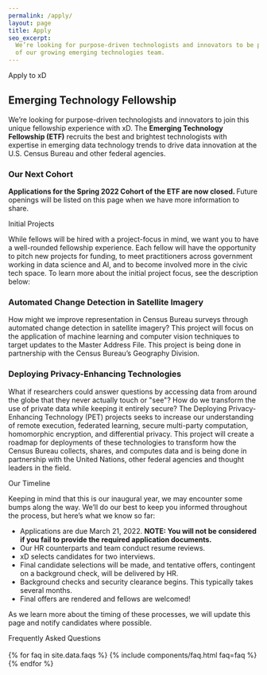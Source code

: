 ```yaml
---
permalink: /apply/
layout: page
title: Apply
seo_excerpt:
  We’re looking for purpose-driven technologists and innovators to be part
  of our growing emerging technologies team.
---
```


<section class="apply-overview">
    <div class="grid-container">
        <div class="section-breadcrumb">Apply to xD</div>
        <h1>Emerging Technology Fellowship</h1>
        <p>
          We’re looking for purpose-driven technologists and innovators to 
          join this unique fellowship experience with xD. The <b>Emerging 
          Technology Fellowship (ETF)</b> recruits the best and brightest
          technologists with expertise in emerging data technology trends to 
          drive data innovation at the U.S. Census Bureau and other federal agencies.
        </p>
        <div class="grid-row">
            <div class="grid-col-12">
                <h3>Our Next Cohort</h3>
                <p>
                    <strong>
                        Applications for the Spring 2022 Cohort of the ETF are
                        now closed.
                    </strong>
                    Future openings will be listed on this page when we have
                    more information to share.
                </p>
            </div>
        </div>
    </div>
</section>

<section class="apply-overview">
    <div class="grid-container">
        <div class="section-breadcrumb">Initial Projects</div>
        <div class="grid-row">
            <div class="grid-col-12">
                <p>
                  While fellows will be hired with a project-focus in mind, 
                  we want you to have a well-rounded fellowship experience. 
                  Each fellow will have the opportunity to pitch new projects for funding, to meet practitioners across government working in data science and
                  AI, and to become involved more in the civic tech space. To
                  learn more about the initial project focus, see the description below:
                 </p>
                <h3>Automated Change Detection in Satellite Imagery</h3>
                <p>
                  How might we improve representation in Census Bureau surveys 
                  through automated change detection in satellite imagery? 
                  This project will focus on the application of machine 
                  learning and computer vision techniques to target updates to 
                  the Master Address File. This project is being done in 
                  partnership  with the Census Bureau’s Geography Division.
                </p>
                <h3>Deploying Privacy-Enhancing Technologies</h3>
                <p>
                    What if researchers could answer questions by accessing data from around the globe
                    that they never actually touch or "see"? How do we transform the use of private data while keeping it
                    entirely secure? The Deploying Privacy-Enhancing Technology (PET) projects seeks to increase our
                    understanding of remote execution, federated learning, secure multi-party computation, homomorphic
                    encryption, and differential privacy. This project will create a roadmap for deployments of these
                    technologies to transform how the Census Bureau collects, shares, and computes data and is being done
                    in partnership with the United Nations, other federal agencies and thought leaders in the field.
                </p>
            </div>
        </div>
    </div>
</section>

<section class="apply-overview">
    <div class="grid-container">
        <div class="section-breadcrumb">Our Timeline</div>
        <div class="grid-row">
            <div class="grid-col-12">
                <p>
                  Keeping in mind that this is our inaugural year, we may 
                  encounter some bumps along the way. We’ll do our best to 
                  keep you informed throughout the process, but here’s what we 
                  know so far:
                </p>
                <ul>
                  <li>Applications are due March 21, 2022. <b>NOTE: You will not be considered if you fail to provide the required application documents.</b></li>
                  <li>Our HR counterparts and team conduct resume reviews.</li>
                  <li>xD selects candidates for two interviews.</li>
                  <li>Final candidate selections will be made, and tentative offers, contingent on a background check, will be delivered by HR.</li>
                  <li>Background checks and security clearance begins. This typically takes several months.</li>
                  <li>Final offers are rendered and fellows are welcomed!</li>
                </ul>
                <p>
                  As we learn more about the timing of these processes, we will update this page and notify candidates where possible.
                </p>
            </div>
        </div>
    </div>
</section>

<section class="apply-overview apply-faq">
    <div class="grid-container">
        <div class="section-breadcrumb">Frequently Asked Questions</div>
        <div class="grid-row">
            <div class="grid-col-12">
                <br/>
                {% for faq in site.data.faqs %}
                    {% include components/faq.html faq=faq %}
                {% endfor %}
            </div>
        </div>
    </div>

</section>

